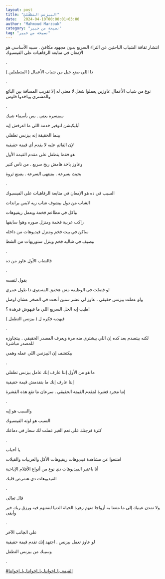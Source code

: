 ```yaml
---
layout: post
title: "البيزنس التطفّليّ"
date:   2024-04-10T00:00:01+03:00
author: "Mahmoud Marzouk"
category: "نصيحة من خبير"
tag: "نصيحة من خبير"
---
```



انتشار ثقافة الشباب الباحثين عن الثراء السريع بدون مجهود
مكافئ . سببه الأساسي هو الإمعان في متابعة الرفاهيات على الفيسبوك

.

دا اللي صنع جيل من شباب الأعمال ( المتطفلين )

.

نوع من شباب الأعمال عاوزين يعملوا شغل لا معنى له إلا
تقريب المسافة بين البائع والمشتري وياخدوا فلوس

.

سمسرة يعني . بس بأسماء شيك

أبليكيشن لتوفير خدمة اللي ما اعرفش إيه

بينما الحقيقة إنه بيزنس تطفلي

لإن القائم عليه لا يقدم أي قيمة حقيقية

هو فقط يتطفل على مقدم القيمة الأول

وعاوز ياخد هامش ربح سريع . من ناس كتير

بحيث بسرعة . بمنتهى السرعة . يصنع ثروة

.

السبب في ده هو الإمعان في متابعة الرفاهيات على
الفيسبوك

الشاب من دول بيشوف شاب زيه لابس براندات

بياكل في مطاعم فخمة ويعمل ريفيوهات

راكب عربية فخمة ومنزل صوره وهوا سايقها

ساكن في بيت فخم ومنزل فيديوهات من داخله

بيصيف في شاليه فخم وينزل ستوريهات من الشط

.

فالشاب الأول عاوز من ده

.

يقول لنفسه

لو فضلت في الوظيفة مش هحقق المستوى دا طول عمري

ولو عملت بيزنس حقيقي . عاوز لي عشر سنين أنحت في الصخر
عشان اوصل

طيب إيه الحل السريع اللي ما فيهوش فرهدة ؟!

فيهديه فكره ل ( بيزنس التطفل )

.

لكنه بيتصدم بعد كده إن اللي بيشتري منه مرة ويعرف المصدر
الحقيقي . بيتجاوزه للمصدر مباشرة

بيكتشف إن البيزنس اللي عمله وهمي

.

ما هو من الأول إنتا عارف إنك عامل بيزنس تطفلي

إنتا عارف إنك ما بتقدمش قيمة حقيقية

إنتا مجرد قشرة لمقدم القيمة الحقيقي . سرعان ما تقع هذه
القشرة

.

والسبب هو إيه

السبب هو لوثة الفيسبوك

كترة فرجتك على نعم الغير عملت لك سعار في دماغك

.

يا أحباب

امتنعوا عن مشاهدة فيديوهات ريفيوهات الأكل والعربيات
والفيلات

أنا باعتبر الفيديوهات دي نوع من أنواع الأفلام
الإباحية

الفيديوهات دي هتمرض قلبك

.

قال تعالى

ولا تمدن عينيك إلى ما متعنا به أزواجا منهم زهرة الحياة
الدنيا لنفتنهم فيه ورزق ربك خير وأبقى

.

على الجانب الآخر

لو عاوز تعمل بيزنس . اجتهد إنك تقدم قيمة حقيقية

وسيبك من بيزنس التطفل

.

[<u>\#القيمة\_يا\_اخواننا\_يا\_اخواننا\_يا\_اخواننا</u>](https://www.facebook.com/hashtag/%D8%A7%D9%84%D9%82%D9%8A%D9%85%D8%A9_%D9%8A%D8%A7_%D8%A7%D8%AE%D9%88%D8%A7%D9%86%D9%86%D8%A7_%D9%8A%D8%A7_%D8%A7%D8%AE%D9%88%D8%A7%D9%86%D9%86%D8%A7_%D9%8A%D8%A7_%D8%A7%D8%AE%D9%88%D8%A7%D9%86%D9%86%D8%A7?__eep__=6&__cft__%5b0%5d=AZXBq7acSiiw5TJAxdhwm3j5lNow7ZGYGsfe6uH9ifgdpD0wSib-Z-JyokaKnjyjcj8ria3MZz_soHlBKb_eYZWOamWYG9wxB6pvxZnOqsYUSbhohnYl9ZZzr7pOtollxSFdEo1IwnY950BVrDvfjxzXP6Xmq6qjy8JukQ013DEORg&__tn__=*NK-R)
